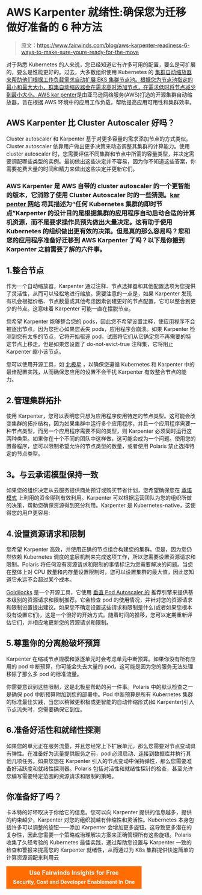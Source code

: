 # AWS Karpenter 就绪性:确保您为迁移做好准备的 6 种方法

> 原文：<https://www.fairwinds.com/blog/aws-karpenter-readiness-6-ways-to-make-sure-youre-ready-for-the-move>

 对于熟悉 Kubernetes 的人来说，您已经知道它有许多可用的配置，要么是可扩展的，要么是性能更好的。过去，大多数组织使用 Kubernetes 的 [集群自动缩放器来帮助他们根据工作负载需求自动扩展 EKS 集群节点池。根据您为节点池指定的最小和最大大小，群集自动缩放器会在需求高时添加节点，在需求低时将节点减少到最小大小。](https://github.com/kubernetes/autoscaler/tree/master/cluster-autoscaler)[AWS kar penter](https://aws.amazon.com/blogs/aws/introducing-karpenter-an-open-source-high-performance-kubernetes-cluster-autoscaler/)是由亚马逊网络服务(AWS)打造的开源集群自动缩放器，旨在根据 AWS 环境中的应用工作负载，帮助提高应用可用性和集群效率。

## AWS Karpenter 比 Cluster Autoscaler 好吗？

Cluster autoscaler 和 Karpenter 基于对更多容量的需求添加节点的方式类似。Cluster autoscaler 依靠用户做出更多决策来动态调整其集群的计算能力。使用 cluster autoscaler 时，您需要评估不同集群和节点中所需的容量类型，并决定需要调配哪些类型的实例。最初做出这些决定并不容易，因为你不知道这些答案，你需要花费大量的时间和精力来做出这些决定并更新它们。

### AWS Karpenter 是 AWS 自带的 cluster autoscaler 的一个更智能的版本，它消除了使用 Cluster Autoscaler 时的一些猜测。[**kar penter 网站**](https://karpenter.sh/) **将其描述为“任何 Kubernetes 集群的即时节点”Karpenter 的设计目的是根据集群的应用程序自动启动合适的计算机资源，而不是要求操作员预先做出大量决定。这有助于使用 Kubernetes 的组织做出更有效的决策。但是真的那么容易吗？您和您的应用程序准备好迁移到 AWS Karpenter 了吗？以下是你搬到 Karpenter 之前需要了解的六件事。**

## 1.整合节点

作为一个自动缩放器，Karpenter 通过注释、节点选择器和其他配置选项为您提供了灵活性，从而可以轻松地进行缩放。需要注意的一点是，如果 Karpenter 发现有机会根据价格、节点数量或其他考虑因素创建更好的节点配置，它可以整合到更少的节点。这意味着 Karpenter 可能一直在摆脱节点。

您希望 Karpenter 能够整合您的 pods，因此您不希望设置注释，使应用程序不会被逐出节点，因为您担心如果您丢失 pods，应用程序会崩溃。如果 Karpenter 检测到您有太多的节点，它将开始驱逐 pod，试图将它们从它确定您不再需要的特定节点上移走。但是如果您设置了 do-not-evict-true 注释集，它将阻止 Karpenter 缩小该节点。

您可以使用开源工具，如 [北极星](https://www.fairwinds.com/polaris) ，以确保您遵循 Kubernetes 和 Karpenter 中的最佳配置实践，从而确保您应用的设置不会干扰 Karpenter 有效整合节点的能力。

## 2.管理集群拓扑

使用 Karpenter，您可以表明您只想为应用程序使用特定的节点类型。这可能会改变集群的拓扑结构，因为如果集群中运行多个应用程序，并且一个应用程序需要一种节点类型，而另一个应用程序需要不同的类型，则 Karpenter 必须同时运行这两种类型。如果你在十个不同的团队中这样做，这可能会成为一个问题。使用您的置备程序，您可以限制希望允许的节点类型的数量，或者使用 Polaris 禁止选择特定的节点类型。

## 3。与云承诺模型保持一致

如果您的组织决定从云服务提供商处预订或购买节省计划，您希望确保您在 [承诺模式](https://www.techtarget.com/searchcloudcomputing/feature/5-ways-to-reduce-cloud-costs) 上利用的资金得到有效利用。Karpenter 可以根据运营团队为您的组织所做的决策，帮助您确保资源得到充分利用。Karpenter 是 Kubernetes-native，这使得您的用户更容易:

## 4.设置资源请求和限制

您希望 Karpenter 高效，并使用正确的节点组合构建您的集群。但是，因为您仍然依赖 Kubernetes 调度的底层机制来完成这项工作，所以您需要设置资源请求和限制。Polaris 将任何没有资源请求和限制的事情标记为您需要解决的问题。当您在整体上对 CPU 数量和内存量设置限制时，您可以设置集群的最大值，因此您知道它永远不会超过某个成本。

[Goldilocks](https://www.fairwinds.com/blog/introducing-goldilocks-a-tool-for-recommending-resource-requests) 是一个开源工具，它使用 [垂直 Pod Autoscaler 的](https://github.com/kubernetes/autoscaler/tree/master/vertical-pod-autoscaler) 推荐引擎来提供基本级别的资源请求和限制推荐。它会检查 pod 的使用情况，并针对您的资源请求和限制设置提出建议。如果您不确定设置这些请求和限制是什么(或者如果您根本没有设置它们)，这是一个很好的开始方式。随着时间的推移，您可以定期重新评估它们，并相应地更新您的资源请求和限制。

## 5.尊重你的分离舱破坏预算

Karpenter 在缩减节点规模和驱逐单元时会考虑单元中断预算。如果你没有所有应用的 pod 中断预算，你可能会失去大量的 pod。这可能是因为您的服务无法处理移除了那么多 pod 的标准流量。

你需要意识到这些限制，这是北极星帮助的另一件事。Polaris 中的默认检查之一是确保 pod 中断预算附加到您的部署中。Pod 中断预算是所有 Kubernetes 集群的标准最佳实践，当您以稍微更积极或更智能的自动伸缩形式(如 Karpenter)引入节点流失时，您需要确保它到位。

## 6.准备好活性和就绪性探测

如果您的单元正在服务流量，并且您经常上下扩展单元，那么您需要对节点变动具有弹性。在准备好为流量提供服务之前，pod 必须启动、连接到数据库并执行其他几项任务。如果您想在 Karpenter 引入的节点变动中保持弹性，那么您需要准备好活跃度和就绪性探测器。Polaris 包括对活性和就绪性探针的检查，甚至允许您编写需要特定范围的资源请求和限制的策略。

## 你准备好了吗？

卡本特的好坏取决于你给它的信息。您可以向 Karpenter 提供的信息越多，提供的约束越少，Karpenter 对您的组织就越有伸缩性和灵活性。Kubernetes 本身包括许多可以调整的旋钮——添加 Karpenter 会增加更多旋钮。这导致更多潜在的复杂性，因此您需要一个策略或治理解决方案来正确管理所有这些旋钮。Polaris 收集了久经考验的 Kubernetes 最佳实践，通过帮助您设置与 Karpenter 一致的检查和警报来提高您的 Karpenter 就绪性，从而通过为 K8s 集群提供快速简单的计算资源调配来利用云

**[![Use Fairwinds Insights for Free Security, Cost and Developer Enablement In One](img/7c86296320eb01b215d8e2755e9c5b9d.png)](https://cta-redirect.hubspot.com/cta/redirect/2184645/34aa4987-a1f9-438a-a145-d7d82d5c479a)**